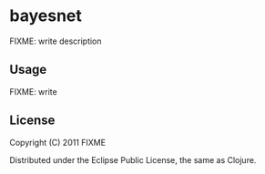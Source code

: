 # bayesnet

FIXME: write description

## Usage

FIXME: write

## License

Copyright (C) 2011 FIXME

Distributed under the Eclipse Public License, the same as Clojure.
